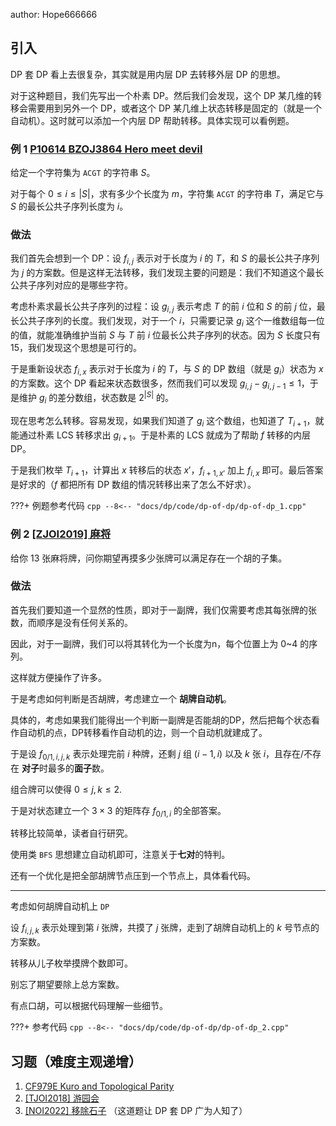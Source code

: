 author: Hope666666

## 引入

DP 套 DP 看上去很复杂，其实就是用内层 DP 去转移外层 DP 的思想。

对于这种题目，我们先写出一个朴素 DP。然后我们会发现，这个 DP 某几维的转移会需要用到另外一个 DP，或者这个 DP 某几维上状态转移是固定的（就是一个自动机）。这时就可以添加一个内层 DP 帮助转移。具体实现可以看例题。

### 例 1 [P10614 BZOJ3864 Hero meet devil](https://www.luogu.com.cn/problem/P10614)

给定一个字符集为 `ACGT` 的字符串 $S$。

对于每个 $0\leq i \leq |S|$，求有多少个长度为 $m$，字符集 `ACGT` 的字符串 $T$，满足它与 $S$ 的最长公共子序列长度为 $i$。

### 做法

我们首先会想到一个 DP：设 $f_{i,j}$ 表示对于长度为 $i$ 的 $T$，和 $S$ 的最长公共子序列为 $j$ 的方案数。但是这样无法转移，我们发现主要的问题是：我们不知道这个最长公共子序列对应的是哪些字符。

考虑朴素求最长公共子序列的过程：设 $g_{i,j}$ 表示考虑 $T$ 的前 $i$ 位和 $S$ 的前 $j$ 位，最长公共子序列的长度。我们发现，对于一个 $i$，只需要记录 $g_i$ 这个一维数组每一位的值，就能准确维护当前 $S$ 与 $T$ 前 $i$ 位最长公共子序列的状态。因为 $S$ 长度只有 $15$，我们发现这个思想是可行的。

于是重新设状态 $f_{i,x}$ 表示对于长度为 $i$ 的 $T$，与 $S$ 的 DP 数组（就是 $g_i$）状态为 $x$ 的方案数。这个 DP 看起来状态数很多，然而我们可以发现 $g_{i,j}-g_{i,j-1}\le 1$，于是维护 $g_i$ 的差分数组，状态数是 $2^{|S|}$ 的。

现在思考怎么转移。容易发现，如果我们知道了 $g_i$ 这个数组，也知道了 $T_{i+1}$，就能通过朴素 LCS 转移求出 $g_{i+1}$。于是朴素的 LCS 就成为了帮助 $f$ 转移的内层 DP。

于是我们枚举 $T_{i+1}$，计算出 $x$ 转移后的状态 $x'$，$f_{i+1,x'}$ 加上 $f_{i,x}$ 即可。最后答案是好求的（$f$ 都把所有 DP 数组的情况转移出来了怎么不好求）。

???+ 例题参考代码
    ```cpp
    --8<-- "docs/dp/code/dp-of-dp/dp-of-dp_1.cpp"
    ```

### 例 2 [[ZJOI2019] 麻将](https://www.luogu.com.cn/problem/P5279)

给你 $13$ 张麻将牌，问你期望再摸多少张牌可以满足存在一个胡的子集。

### 做法

首先我们要知道一个显然的性质，即对于一副牌，我们仅需要考虑其每张牌的张数，而顺序是没有任何关系的。

因此，对于一副牌，我们可以将其转化为一个长度为n，每个位置上为 0~4 的序列。

这样就方便操作了许多。

于是考虑如何判断是否胡牌，考虑建立一个 **胡牌自动机**。

具体的，考虑如果我们能得出一个判断一副牌是否能胡的DP，然后把每个状态看作自动机的点，DP转移看作自动机的边，则一个自动机就建成了。

于是设 $f_{0/1,i,j,k}$ 表示处理完前 $i$ 种牌，还剩 $j$ 组 $(i−1,i)$ 以及 $k$ 张 $i$，且存在/不存在 **对子**时最多的**面子**数。

组合牌可以使得 $0\leq j,k \leq 2$.

于是对状态建立一个 $3\times 3$ 的矩阵存 $f_{0/1,i}$ 的全部答案。

转移比较简单，读者自行研究。

使用类 `BFS` 思想建立自动机即可，注意关于**七对**的特判。

还有一个优化是把全部胡牌节点压到一个节点上，具体看代码。

---------------------------------------------------
考虑如何胡牌自动机上 `DP`

设 $f_{i,j,k}$ 表示处理到第 $i$ 张牌，共摸了 $j$ 张牌，走到了胡牌自动机上的 $k$ 号节点的方案数。

转移从儿子枚举摸牌个数即可。

别忘了期望要除上总方案数。

有点口胡，可以根据代码理解一些细节。

???+ 参考代码
    ```cpp
    --8<-- "docs/dp/code/dp-of-dp/dp-of-dp_2.cpp"
    ```

## 习题（难度主观递增）
1. [CF979E Kuro and Topological Parity](https://www.luogu.com.cn/problem/CF979E)
2. [[TJOI2018] 游园会](https://www.luogu.com.cn/problem/P4590)
3. [[NOI2022] 移除石子](https://www.luogu.com.cn/problem/P8497) （这道题让 DP 套 DP 广为人知了）
